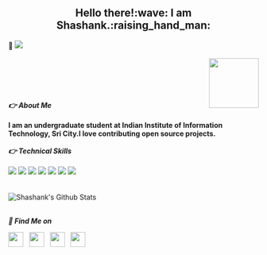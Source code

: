 
<h2 align="center">Hello there!:wave: I am Shashank.:raising_hand_man:</h2>

:eyes: ![](https://komarev.com/ghpvc/?username=shashankmotruri)
<br><br>
<img src="https://media.giphy.com/media/KxbZ21Jnz4YdaLN2co/giphy.gif" align="right" width=100 height=100>
<br>
<br><br><br><br>
***:point_right: About Me***<br /><br />
**I am an undergraduate student at Indian Institute of Information Technology, Sri City.I love contributing open source projects.**<br><br>
***:point_right: Technical Skills***<br><br>
<img src = "https://img.shields.io/badge/-HTML5-E34F26?style=flat&logo=html5&logoColor=white">&nbsp;<img src = "https://img.shields.io/badge/-CSS3-1572B6?style=flat&logo=css3&logoColor=white">&nbsp;<img src="https://img.shields.io/badge/-Bootstrap-563D7C?style=flat&logo=bootstrap&logoColor=white">&nbsp;<img src="https://img.shields.io/badge/-javascipt%203-brown?style=flat&logo=javascript&logoColor=white">&nbsp;<img src="https://img.shields.io/badge/-C%20&%20C++-green?style=flat&logo=c%2B%2B&logoColor=ffffff">&nbsp;<img src="https://img.shields.io/badge/-Java -06305b?style=flat&logo=java&logoColor=white">&nbsp;<img src="https://img.shields.io/badge/-Python%203-black?style=flat&logo=python&logoColor=white">
<br /><br />
<br>
![Shashank's Github Stats](https://github-readme-stats.vercel.app/api?username=shashankmotruri&show_icons=true&theme=radical)
<br><br>





***:monocle_face: Find Me on***
<p align='left'>
<a href="https://dev.to/shashankmotruri"><img height="30" src="https://github.com/shashankmotruri/shashankmotruri/blob/main/icons/dev.png?raw=true"></a>&nbsp;&nbsp;
<a href="https://twitter.com/_iM_Shashank?s=09"><img height="30" src="https://github.com/shashankmotruri/shashankmotruri/blob/main/icons/twitter.jpg"></a>&nbsp;&nbsp;
<a href="https://www.instagram.com/shashank_motruri"><img height="30" src="https://github.com/shashankmotruri/shashankmotruri/blob/main/icons/instagram.jpg?raw=true"></a>&nbsp;&nbsp;
<a href="https://www.linkedin.com/in/shashank-motruri"><img height="30" src="https://github.com/shashankmotruri/shashankmotruri/blob/main/icons/linkedin.png?raw=true"></a>
</p>
